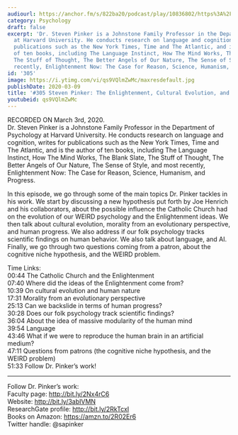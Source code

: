 ```yaml
---
audiourl: https://anchor.fm/s/822ba20/podcast/play/10836802/https%3A%2F%2Fd3ctxlq1ktw2nl.cloudfront.net%2Fproduction%2F2020-2-5%2F54617645-44100-2-db67bb717591a.m4a
category: Psychology
draft: false
excerpt: 'Dr. Steven Pinker is a Johnstone Family Professor in the Department of Psychology
  at Harvard University. He conducts research on language and cognition, writes for
  publications such as the New York Times, Time and The Atlantic, and is the author
  of ten books, including The Language Instinct, How The Mind Works, The Blank Slate,
  The Stuff of Thought, The Better Angels of Our Nature, The Sense of Style, and most
  recently, Enlightenment Now: The Case for Reason, Science, Humanism, and Progress.'
id: '305'
image: https://i.ytimg.com/vi/qs9VQlmZwMc/maxresdefault.jpg
publishDate: 2020-03-09
title: '#305 Steven Pinker: The Enlightenment, Cultural Evolution, and the Human Mind'
youtubeid: qs9VQlmZwMc
---
```

<div class="timelinks">

RECORDED ON March 3rd, 2020.  
Dr. Steven Pinker is a Johnstone Family Professor in the Department of Psychology at Harvard University. He conducts research on language and cognition, writes for publications such as the New York Times, Time and The Atlantic, and is the author of ten books, including The Language Instinct, How The Mind Works, The Blank Slate, The Stuff of Thought, The Better Angels of Our Nature, The Sense of Style, and most recently, Enlightenment Now: The Case for Reason, Science, Humanism, and Progress.

In this episode, we go through some of the main topics Dr. Pinker tackles in his work. We start by discussing a new hypothesis put forth by Joe Henrich and his collaborators, about the possible influence the Catholic Church had on the evolution of our WEIRD psychology and the Enlightenment ideas. We then talk about cultural evolution, morality from an evolutionary perspective, and human progress. We also address if our folk psychology tracks scientific findings on human behavior. We also talk about language, and AI. Finally, we go through two questions coming from a patron, about the cognitive niche hypothesis, and the WEIRD problem.

Time Links:  
<time>00:44</time> The Catholic Church and the Enlightenment  
<time>07:40</time> Where did the ideas of the Enlightenment come from?  
<time>10:39</time> On cultural evolution and human nature  
<time>17:31</time> Morality from an evolutionary perspective  
<time>25:13</time> Can we backslide in terms of human progress?  
<time>30:28</time> Does our folk psychology track scientific findings?  
<time>36:04</time> About the idea of massive modularity of the human mind  
<time>39:54</time> Language  
<time>43:46</time> What if we were to reproduce the human brain in an artificial medium?  
<time>47:11</time> Questions from patrons (the cognitive niche hypothesis, and the WEIRD problem)  
<time>51:33</time> Follow Dr. Pinker’s work!

---

Follow Dr. Pinker’s work:  
Faculty page: http://bit.ly/2Nx4rC6  
Website: http://bit.ly/3abIVMN  
ResearchGate profile: http://bit.ly/2RkTcxI  
Books on Amazon: https://amzn.to/2R02Er6  
Twitter handle: @sapinker
</div>

